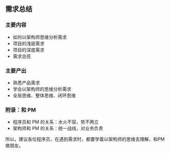 ## 需求总结
### 主要内容
- 如何以架构师思维分析需求
- 项目的浅层需求
- 项目的深度需求
- 需求总揽

### 主要产出
- 熟悉产品需求
- 学会以架构师的思维分析需求
- 全局思维、整体思维、闭环思维

### 附录：和 PM
- 程序员和 PM 的关系：水火不容，势不两立
- 架构师和 PM 的关系：统一战线，对业务负责

所以，建议各位程序员，在遇到需求时，都要学着以架构师的思维去理解，和PM做朋友。